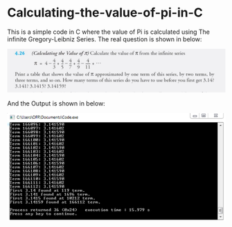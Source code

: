 # Calculating-the-value-of-pi-in-C
This is a simple code in C where the value of Pi is calculated using The infinite Gregory-Leibniz Series.
The real question is shown in below: 

![](Qus_Image.jpg)

And the Output is shown in below:

![](Output.PNG)
